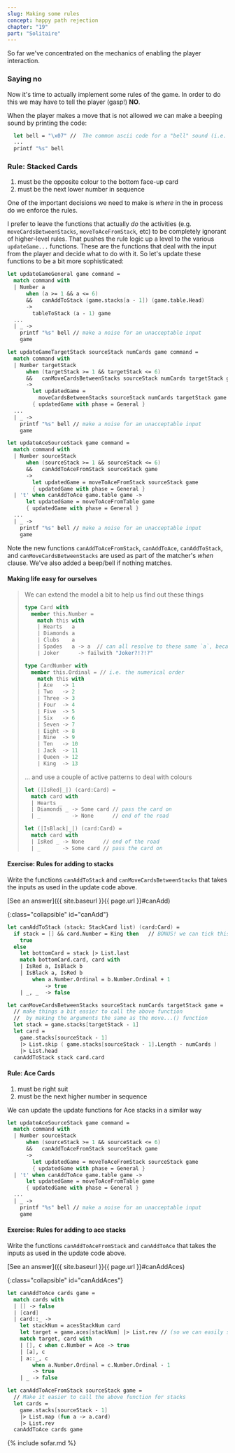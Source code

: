 ```yaml
---
slug: Making some rules
concept: happy path rejection
chapter: "19"
part: "Solitaire"
---
```


So far we've concentrated on the mechanics of enabling the player interaction.

### Saying no

Now it's time to actually implement some rules of the game.  In order to do this we may have to tell the player (gasp!) __NO__.

When the player makes a move that is not allowed we can make a beeping sound by printing the code:
```fsharp
  let bell = "\x07" //  The common ascii code for a "bell" sound (i.e. beep)
  ...
  printf "%s" bell
```

### Rule: Stacked Cards

1. must be the opposite colour to the bottom face-up card
1. must be the next lower number in sequence

One of the important decisions we need to make is _where_ in the in process do we enforce the rules.

I prefer to leave the functions that actually _do_ the activities (e.g. `moveCardsBetweenStacks`, `moveToAceFromStack`, etc) to be completely ignorant of higher-level rules.  That pushes the rule logic up a level to the various `updateGame...` functions.  These are the functions that deal with the input from the player and decide what to do with it. So let's update these functions to be a bit more sophisticated:

```fsharp
let updateGameGeneral game command =
  match command with 
  | Number a 
      when (a >= 1 && a <= 6) 
      &&   canAddToStack (game.stacks[a - 1]) (game.table.Head)
      -> 
        tableToStack (a - 1) game
  ...     
  | _ -> 
    printf "%s" bell // make a noise for an unacceptable input
    game

let updateGameTargetStack sourceStack numCards game command =
  match command with 
  | Number targetStack 
      when (targetStack >= 1 && targetStack <= 6) 
      &&   canMoveCardsBetweenStacks sourceStack numCards targetStack game
      -> 
        let updatedGame = 
          moveCardsBetweenStacks sourceStack numCards targetStack game
        { updatedGame with phase = General }
  ...  
  | _ -> 
    printf "%s" bell // make a noise for an unacceptable input
    game

let updateAceSourceStack game command =
  match command with 
  | Number sourceStack 
      when (sourceStack >= 1 && sourceStack <= 6) 
      &&   canAddToAceFromStack sourceStack game
      -> 
        let updatedGame = moveToAceFromStack sourceStack game
        { updatedGame with phase = General }
  | 't' when canAddToAce game.table game ->
      let updatedGame = moveToAceFromTable game
      { updatedGame with phase = General }
  ...
  | _ -> 
    printf "%s" bell // make a noise for an unacceptable input
    game    
```

Note the new functions `canAddToAceFromStack`, `canAddToAce`, `canAddToStack`, and `canMoveCardsBetweenStacks` are used as part of the matcher's _when_ clause.  We've also added a beep/bell if nothing matches.


#### Making life easy for ourselves
> We can extend the model a bit to help us find out these things
> 
> ```fsharp
> type Card with
>   member this.Number =
>     match this with 
>     | Hearts   a    
>     | Diamonds a  
>     | Clubs    a     
>     | Spades   a -> a  // can all resolve to these same `a`, because all the DU parts are the same type
>     | Joker      -> failwith "Joker?!?!?"
> ```
> 
> ```fsharp
> type CardNumber with
>   member this.Ordinal = // i.e. the numerical order
>     match this with 
>     | Ace   -> 1 
>     | Two   -> 2
>     | Three -> 3 
>     | Four  -> 4 
>     | Five  -> 5 
>     | Six   -> 6 
>     | Seven -> 7 
>     | Eight -> 8 
>     | Nine  -> 9 
>     | Ten   -> 10
>     | Jack  -> 11
>     | Queen -> 12 
>     | King  -> 13
> ```
> 
> ... and use a couple of active patterns to deal with colours
> ```fsharp
> let (|IsRed|_|) (card:Card) =
>   match card with 
>   | Hearts _
>   | Diamonds _ -> Some card // pass the card on
>   | _          -> None      // end of the road
> 
> let (|IsBlack|_|) (card:Card) =
>   match card with 
>   | IsRed _ -> None      // end of the road
>   | _       -> Some card // pass the card on
> ```

#### Exercise: Rules for adding to stacks

Write the functions `canAddToStack` and `canMoveCardsBetweenStacks` that takes the inputs as used in the update code above.


[See an answer]({{ site.baseurl }}{{ page.url }}#canAdd)

{:class="collapsible" id="canAdd"}
```fsharp
let canAddToStack (stack: StackCard list) (card:Card) =
  if stack = [] && card.Number = King then   // BONUS! we can tick this off too
    true
  else
    let bottomCard = stack |> List.last
    match bottomCard.card, card with 
    | IsRed a, IsBlack b
    | IsBlack a, IsRed b 
        when a.Number.Ordinal = b.Number.Ordinal + 1
            -> true
    | _, _  -> false

let canMoveCardsBetweenStacks sourceStack numCards targetStack game =
  // make things a bit easier to call the above function
  //  by making the arguments the same as the move...() function
  let stack = game.stacks[targetStack - 1]
  let card = 
    game.stacks[sourceStack - 1] 
    |> List.skip ( game.stacks[sourceStack - 1].Length - numCards )
    |> List.head
  canAddToStack stack card.card
```
#### Rule: Ace Cards

1. must be right suit
1. must be the next higher number in sequence

We can update the update functions for Ace stacks in a similar way

```fsharp
let updateAceSourceStack game command =
  match command with 
  | Number sourceStack 
      when (sourceStack >= 1 && sourceStack <= 6) 
      &&   canAddToAceFromStack sourceStack game
      -> 
        let updatedGame = moveToAceFromStack sourceStack game
        { updatedGame with phase = General }
  | 't' when canAddToAce game.table game ->
      let updatedGame = moveToAceFromTable game
      { updatedGame with phase = General }
  ...
  | _ -> 
    printf "%s" bell // make a noise for an unacceptable input
    game  
```

#### Exercise: Rules for adding to ace stacks

Write the functions `canAddToAceFromStack` and `canAddToAce` that takes the inputs as used in the update code above.

[See an answer]({{ site.baseurl }}{{ page.url }}#canAddAces)

{:class="collapsible" id="canAddAces"}
```fsharp
let canAddToAce cards game =
  match cards with 
  | [] -> false
  | [card]
  | card::_ ->
    let stackNum = acesStackNum card
    let target = game.aces[stackNum] |> List.rev // (so we can easily see the last card as the "head") 
    match target, card with 
    | [], c when c.Number = Ace -> true
    | [a], c 
    | a::_, c 
        when a.Number.Ordinal = c.Number.Ordinal - 1 
        -> true
    | _ -> false

let canAddToAceFromStack sourceStack game =
  // Make it easier to call the above function for stacks
  let cards = 
    game.stacks[sourceStack - 1] 
    |> List.map (fun a -> a.card)
    |> List.rev
  canAddToAce cards game  
```

{% include sofar.md %}
